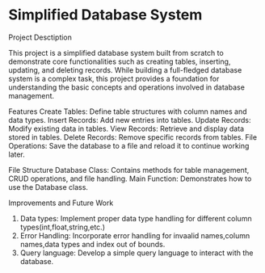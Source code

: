 # Simplified Database System
Project Desctiption

This project is a simplified database system built from scratch to demonstrate
core functionalities such as creating tables, inserting, updating, and deleting records.
While building a full-fledged database system is a complex task, this project provides
a foundation for understanding the basic concepts and operations involved in database management.

Features
Create Tables: Define table structures with column names and data types.
Insert Records: Add new entries into tables.
Update Records: Modify existing data in tables.
View Records: Retrieve and display data stored in tables.
Delete Records: Remove specific records from tables.
File Operations: Save the database to a file and reload it to continue working later.

File Structure
Database Class: Contains methods for table management, CRUD operations, and file handling.
Main Function: Demonstrates how to use the Database class.

Improvements and Future Work
1. Data types: Implement proper data type handling for different column types(int,float,string,etc.)
2. Error Handling: Incorporate error handling for invaalid names,column names,data types and index out of bounds.
3. Query language: Develop a simple query language to interact with the database.
